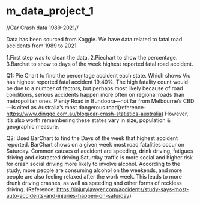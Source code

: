 # m_data_project_1

//Car Crash data 1989-2021//

Data has been sourced from Kaggle. We have data related to fatal road accidents from 1989 to 2021.

1.First step was to clean the data.
2.Piechart to show the percentage.
3.Barchat to show to days of the week highest reported fatal road accident.


Q1: Pie Chart to find the percentage accident each state. Which shows Vic has highest reported fatal accident 19.40%. The high fatality count would be due to a number of factors, but perhaps most likely because of road conditions, serious accidents happen more often on regional roads than metropolitan ones. Plenty Road in Bundoora—not far from Melbourne’s CBD—is cited as Australia’s most dangerous road(reference-https://www.dinggo.com.au/blog/car-crash-statistics-australia)  However, it’s also worth remembering these states vary in size, population & geographic measure.

Q2: Used BarChart to find the Days of the week that highest accident reported. BarChart shows on a given week most road fatalities occur on Saturday. Common causes of accident are speeding, drink driving, fatigues driving and distracted driving
Saturday traffic is more social and higher risk for crash social driving more likely to involve alcohol.  According to the study, more people are consuming alcohol on the weekends, and more people are also feeling relaxed after the work week. This leads to more drunk driving crashes, as well as speeding and other forms of reckless driving. (Reference: https://injurylawyer.com/accidents/study-says-most-auto-accidents-and-injuries-happen-on-saturday)

